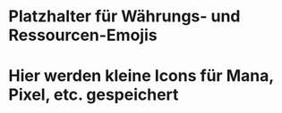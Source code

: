 # Platzhalter für Währungs- und Ressourcen-Emojis
# Hier werden kleine Icons für Mana, Pixel, etc. gespeichert
